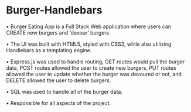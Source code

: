 # Burger-Handlebars

•	Burger Eating App is a Full Stack Web application where users can CREATE new burgers and ‘devour’ burgers 

•	The UI was built with HTML5, styled with CSS3, while also utilizing Handlebars as a templating engine. 

•	Express.js was used to handle routing, GET routes would pull the burger data, POST routes allowed the user to create new burgers, PUT routes allowed the user to update whether the burger was devoured or not, and DELETE allowed the user to delete burgers. 

•	SQL was used to handle all of the burger data. 

•	Responsible for all aspects of the project. 

